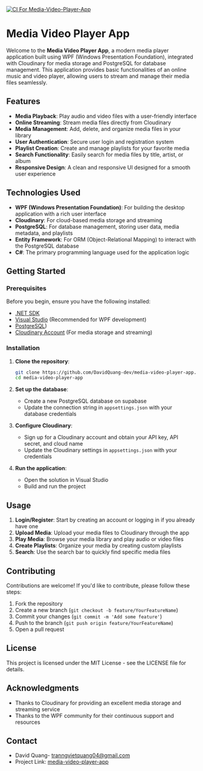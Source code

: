 [![CI For Media-Video-Player-App](https://github.com/DavidQuang-dev/Media-Video-Player-App/actions/workflows/CI-Script.yml/badge.svg)](https://github.com/DavidQuang-dev/Media-Video-Player-App/actions/workflows/CI-Script.yml)
# Media Video Player App

Welcome to the **Media Video Player App**, a modern media player application built using WPF (Windows Presentation Foundation), integrated with Cloudinary for media storage and PostgreSQL for database management. This application provides basic functionalities of an online music and video player, allowing users to stream and manage their media files seamlessly.

## Features

- **Media Playback**: Play audio and video files with a user-friendly interface
- **Online Streaming**: Stream media files directly from Cloudinary
- **Media Management**: Add, delete, and organize media files in your library
- **User Authentication**: Secure user login and registration system
- **Playlist Creation**: Create and manage playlists for your favorite media
- **Search Functionality**: Easily search for media files by title, artist, or album
- **Responsive Design**: A clean and responsive UI designed for a smooth user experience

## Technologies Used

- **WPF (Windows Presentation Foundation)**: For building the desktop application with a rich user interface
- **Cloudinary**: For cloud-based media storage and streaming
- **PostgreSQL**: For database management, storing user data, media metadata, and playlists
- **Entity Framework**: For ORM (Object-Relational Mapping) to interact with the PostgreSQL database
- **C#**: The primary programming language used for the application logic

## Getting Started

### Prerequisites

Before you begin, ensure you have the following installed:

- [.NET SDK](https://dotnet.microsoft.com/download)
- [Visual Studio](https://visualstudio.microsoft.com/) (Recommended for WPF development)
- [PostgreSQL](https://supabase.com/))
- [Cloudinary Account](https://cloudinary.com/) (For media storage and streaming)

### Installation

1. **Clone the repository**:
   ```bash
   git clone https://github.com/DavidQuang-dev/media-video-player-app.git
   cd media-video-player-app
   ```

2. **Set up the database**:
   - Create a new PostgreSQL database on supabase
   - Update the connection string in `appsettings.json` with your database credentials

3. **Configure Cloudinary**:
   - Sign up for a Cloudinary account and obtain your API key, API secret, and cloud name
   - Update the Cloudinary settings in `appsettings.json` with your credentials

4. **Run the application**:
   - Open the solution in Visual Studio
   - Build and run the project

## Usage

1. **Login/Register**: Start by creating an account or logging in if you already have one
2. **Upload Media**: Upload your media files to Cloudinary through the app
3. **Play Media**: Browse your media library and play audio or video files
4. **Create Playlists**: Organize your media by creating custom playlists
5. **Search**: Use the search bar to quickly find specific media files

## Contributing

Contributions are welcome! If you'd like to contribute, please follow these steps:

1. Fork the repository
2. Create a new branch (`git checkout -b feature/YourFeatureName`)
3. Commit your changes (`git commit -m 'Add some feature'`)
4. Push to the branch (`git push origin feature/YourFeatureName`)
5. Open a pull request

## License

This project is licensed under the MIT License - see the LICENSE file for details.

## Acknowledgments

- Thanks to Cloudinary for providing an excellent media storage and streaming service
- Thanks to the WPF community for their continuous support and resources

## Contact

- David Quang- tranngvietquang04@gmail.com
- Project Link: [media-video-player-app](https://github.com/DavidQuang-dev/Media-Video-Player-App)
